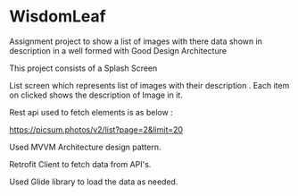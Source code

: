 # WisdomLeaf
Assignment project to show a list of images with there data shown in description in a well formed with Good Design Architecture

This project consists of a Splash Screen 

List screen which represents list of images with their description . Each item on clicked shows the description of Image in it.


Rest api used to fetch elements is as below :

https://picsum.photos/v2/list?page=2&limit=20


Used MVVM Architecture design pattern.

Retrofit Client to fetch data from API's.

Used Glide library to load the data as needed.

